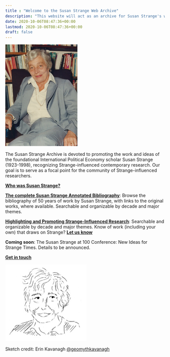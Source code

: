 ```yaml
---
title : "Welcome to the Susan Strange Web Archive"
description: "This website will act as an archive for Susan Strange's work."
date: 2020-10-06T08:47:36+00:00
lastmod: 2020-10-06T08:47:36+00:00
draft: false
---
```


![Susan Strange in a chair](https://raw.githubusercontent.com/SusanStrange/BACKEND-SusanStrangeArchive/main/images/Susan-Strange.jpeg)


The Susan Strange Archive is devoted to promoting the work and ideas of the foundational International Political Economy scholar Susan Strange (1923-1998), recognizing Strange-influenced contemporary research. Our goal is to serve as a focal point for the community of Strange-influenced researchers.

[**Who was Susan Strange?**](https://susanstrange.org/about-strange/)

[**The complete Susan Strange Annotated Bibliography**](https://susanstrange.org/contributors/susan-strange/): Browse the bibliography of 50 years of work by Susan Strange, with links to the original works, where available. Searchable and organizable by decade and major themes.

[**Highlighting and Promoting Strange-Influenced Research**](https://susanstrange.org/tags/strange-influenced-works/): Searchable and organizable by decade and major themes. Know of work (including your own) that draws on Strange? [**Let us know**](https://susanstrange.org/contact-us/)

**Coming soon**: The Susan Strange at 100 Conference: New Ideas for Strange Times. Details to be announced.

[**Get in touch**](https://susanstrange.org/contact-us/)

![Susan Strange in a chair](https://github.com/SusanStrange/BACKEND-SusanStrangeArchive/blob/main/images/susan-strange-front-sketch.jpeg?raw=true)

Sketch credit: Erin Kavanagh [@geomythkavanagh](https://twitter.com/geomythkavanagh?lang=en)

